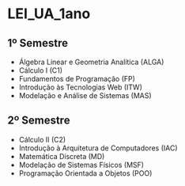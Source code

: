 # LEI_UA_1ano

## 1º Semestre

- Álgebra Linear e Geometria Analítica (ALGA)
- Cálculo I (C1)
- Fundamentos de Programação (FP)
- Introdução às Tecnologias Web (ITW)
- Modelação e Análise de Sistemas (MAS)

## 2º Semestre

- Cálculo II (C2)
- Introdução à Arquitetura de Computadores (IAC)
- Matemática Discreta (MD)
- Modelação de Sistemas Físicos (MSF)
- Programação Orientada a Objetos (POO)